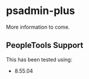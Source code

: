 # psadmin-plus
More information to come.

## PeopleTools Support
This has been tested using:
* 8.55.04

